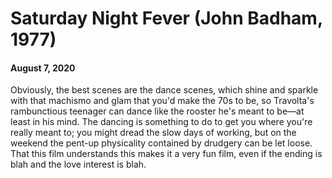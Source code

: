 # Saturday Night Fever (John Badham, 1977)
#### August 7, 2020
Obviously, the best scenes are the dance scenes, which shine and sparkle with that machismo and glam that you'd make the 70s to be, so Travolta's rambunctious teenager can dance like the rooster he's meant to be––at least in his mind. The dancing is something to do to get you where you're really meant to; you might dread the slow days of working, but on the weekend the pent-up physicality contained by drudgery can be let loose. That this film understands this makes it a very fun film, even if the ending is blah and the love interest is blah.